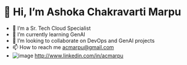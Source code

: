
#  👋 Hi,  I’m Ashoka Chakravarti Marpu
- 👀 I’m a Sr. Tech Cloud Specialist
- 🌱 I’m currently learning GenAI
- 💞️ I’m looking to collaborate on DevOps and GenAI projects
- 📫 How to reach me acmarpu@gmail.com
- ![image](https://github.com/user-attachments/assets/6c0eb187-569a-48dc-8029-9199b11680c3) http://www.linkedin.com/in/acmarpu
<!---
![image](https://github.com/user-attachments/assets/3bf9376a-449f-4529-9fea-69569d009773) If you're interested in learning about Azure and DevOps check my **repositories**

acmarpu/acmarpu is a ✨ special ✨ repository because its `README.md` (this file) appears on your GitHub profile.
You can click the Preview link to take a look at your changes.
--->
